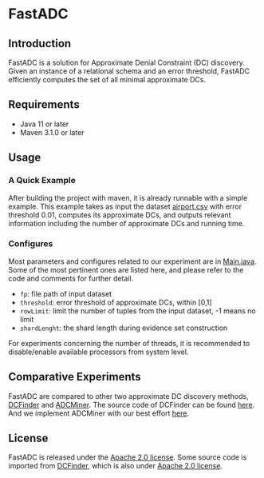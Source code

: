 # FastADC

## Introduction

FastADC is a solution for Approximate Denial Constraint (DC) discovery. 
Given an instance of a relational schema and an error threshold, 
FastADC efficiently computes the set of all minimal approximate DCs.

## Requirements

* Java 11 or later
* Maven 3.1.0 or later

## Usage

### A Quick Example
After building the project with maven, it is already runnable with a simple example.
This example takes as input the dataset [airport.csv](https://github.com/RangerShaw/FastADC/blob/master/dataset/airport.csv) 
with error threshold 0.01, computes its approximate DCs,
and outputs relevant information including the number of approximate DCs and running time.

### Configures

Most parameters and configures related to our experiment are in [Main.java](https://github.com/RangerShaw/FastADC/blob/master/src/main/java/Main.java).
Some of the most pertinent ones are listed here, and please refer to the code and comments for further detail.

* ```fp```: file path of input dataset
* ```threshold```: error threshold of approximate DCs, within \[0,1\]
* ```rowLimit```: limit the number of tuples from the input dataset, -1 means no limit
* ```shardLenght```: the shard length during evidence set construction

For experiments concerning the number of threads, it is recommended to disable/enable available processors from system level.

## Comparative Experiments

FastADC are compared to other two approximate DC discovery methods, [DCFinder](https://dl.acm.org/doi/10.14778/3368289.3368293) 
and [ADCMiner](https://dl.acm.org/doi/10.14778/3401960.3401966).
The source code of DCFinder can be found [here](https://github.com/HPI-Information-Systems/metanome-algorithms/tree/master/dcfinder).
And we implement ADCMiner with our best effort [here](https://github.com/RangerShaw/ADCMiner).

## License

FastADC is released under the [Apache 2.0 license](https://github.com/RangerShaw/FastADC/blob/master/LICENSE).
Some source code is imported from [DCFinder](https://github.com/HPI-Information-Systems/metanome-algorithms/tree/master/dcfinder),
which is also under [Apache 2.0 license](https://github.com/HPI-Information-Systems/metanome-algorithms/blob/master/LICENSE).
